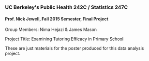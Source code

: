 ### UC Berkeley's Public Health 242C / Statistics 247C
#### Prof. Nick Jewell, Fall 2015 Semester, Final Project

Group Members: Nima Hejazi & James Mason

Project Title: Examining Tutoring Efficacy in Primary School

These are just materials for the poster produced for this data analysis project.
